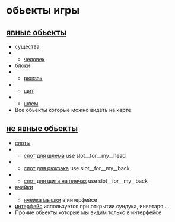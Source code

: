 # обьекты игры

## [явные обьекты](tangible.hpp)
- [существа](essence.hpp)
- - [человек](man.hpp)
- [блоки](block.hpp)
- - [рюкзак](backpuck.hpp)
- - [щит](shield.hpp)
- - [шлем](helmet.hpp)
- Все обьекты которые можно видеть на карте 
## [не явные обьекты](not__tangible.hpp)
- [слоты](slot.hpp)
- - [слот для шлема](slot__for__helmet.hpp) use slot__for__my__head
- - [слот для рюкзака](slot__for__backpuck.hpp) use slot__for__my__back
- - [слот для щита на плечах](slot__for__back__shield.hpp) use slot__for__my__back
- [ячейки](cell.hpp)
- - [ячейка мышки](cell.hpp) в интерфейсе
- [интерфейс](interface.hpp) используется при открытии сундука, инветаря ...
- Прочие обьекты которые мы видим только в интерфейсе

